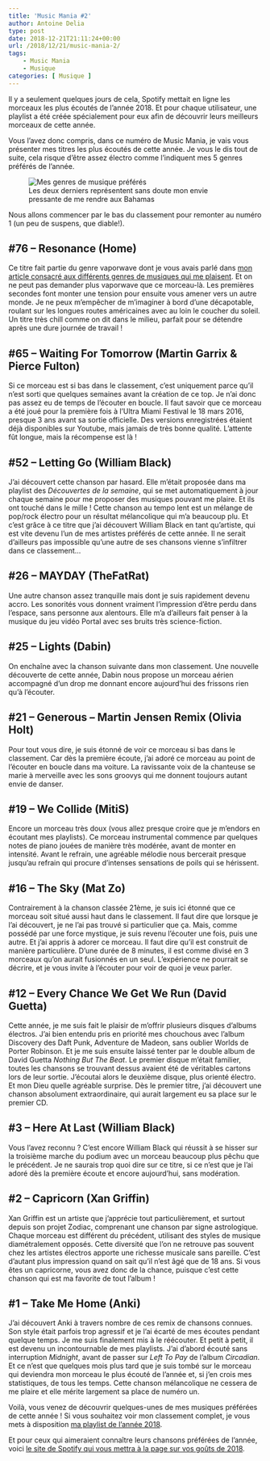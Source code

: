 ```yaml
---
title: 'Music Mania #2'
author: Antoine Delia
type: post
date: 2018-12-21T21:11:24+00:00
url: /2018/12/21/music-mania-2/
tags:
    - Music Mania
    - Musique
categories: [ Musique ]
---
```

Il y a seulement quelques jours de cela, Spotify mettait en ligne les morceaux les plus écoutés de l&#8217;année 2018. Et pour chaque utilisateur, une playlist a été créée spécialement pour eux afin de découvrir leurs meilleurs morceaux de cette année.

Vous l&#8217;avez donc compris, dans ce numéro de Music Mania, je vais vous présenter mes titres les plus écoutés de cette année. Je vous le dis tout de suite, cela risque d&#8217;être assez électro comme l&#8217;indiquent mes 5 genres préférés de l&#8217;année.

<div class="wp-block-image">
  <figure class="aligncenter"><img src="https://i0.wp.com/i.imgur.com/Bj2uzVJ.png?w=1000&#038;ssl=1" alt="Mes genres de musique préférés" data-recalc-dims="1" /><figcaption>Les deux derniers représentent sans doute mon envie pressante de me rendre aux Bahamas</figcaption></figure>
</div>

Nous allons commencer par le bas du classement pour remonter au numéro 1 (un peu de suspens, que diable!).

## #76 &#8211; Resonance (Home)

Ce titre fait partie du genre vaporwave dont je vous avais parlé dans [mon article consacré aux différents genres de musiques qui me plaisent][1]. Et on ne peut pas demander plus vaporwave que ce morceau-là. Les premières secondes font monter une tension pour ensuite vous amener vers un autre monde. Je ne peux m&#8217;empêcher de m&#8217;imaginer à bord d&#8217;une décapotable, roulant sur les longues routes américaines avec au loin le coucher du soleil. Un titre très chill comme on dit dans le milieu, parfait pour se détendre après une dure journée de travail !<figure class="wp-block-embed-youtube wp-block-embed is-type-video is-provider-youtube wp-embed-aspect-16-9 wp-has-aspect-ratio">

<div class="wp-block-embed__wrapper">
  <span class="embed-youtube" style="text-align:center; display: block;"></span>
</div></figure> 

## #65 &#8211; Waiting For Tomorrow (Martin Garrix & Pierce Fulton)

Si ce morceau est si bas dans le classement, c&#8217;est uniquement parce qu&#8217;il n&#8217;est sorti que quelques semaines avant la création de ce top. Je n&#8217;ai donc pas assez eu de temps de l&#8217;écouter en boucle. Il faut savoir que ce morceau a été joué pour la première fois à l&#8217;Ultra Miami Festival le 18 mars 2016, presque 3 ans avant sa sortie officielle. Des versions enregistrées étaient déjà disponibles sur Youtube, mais jamais de très bonne qualité. L&#8217;attente fût longue, mais la récompense est là !<figure class="wp-block-embed-youtube wp-block-embed is-type-video is-provider-youtube wp-embed-aspect-16-9 wp-has-aspect-ratio">

<div class="wp-block-embed__wrapper">
  <span class="embed-youtube" style="text-align:center; display: block;"></span>
</div></figure> 

## #52 &#8211; Letting Go (William Black)

J&#8217;ai découvert cette chanson par hasard. Elle m&#8217;était proposée dans ma playlist des _Découvertes de la semaine_, qui se met automatiquement à jour chaque semaine pour me proposer des musiques pouvant me plaire. Et ils ont touché dans le mille ! Cette chanson au tempo lent est un mélange de pop/rock électro pour un résultat mélancolique qui m&#8217;a beaucoup plu. Et c&#8217;est grâce à ce titre que j&#8217;ai découvert William Black en tant qu&#8217;artiste, qui est vite devenu l&#8217;un de mes artistes préférés de cette année. Il ne serait d&#8217;ailleurs pas impossible qu&#8217;une autre de ses chansons vienne s&#8217;infiltrer dans ce classement&#8230;<figure class="wp-block-embed-youtube wp-block-embed is-type-video is-provider-youtube wp-embed-aspect-16-9 wp-has-aspect-ratio">

<div class="wp-block-embed__wrapper">
  <span class="embed-youtube" style="text-align:center; display: block;"></span>
</div></figure> 

## #26 &#8211; MAYDAY (TheFatRat)

Une autre chanson assez tranquille mais dont je suis rapidement devenu accro. Les sonorités vous donnent vraiment l&#8217;impression d&#8217;être perdu dans l&#8217;espace, sans personne aux alentours. Elle m&#8217;a d&#8217;ailleurs fait penser à la musique du jeu vidéo Portal avec ses bruits très science-fiction.<figure class="wp-block-embed-youtube wp-block-embed is-type-video is-provider-youtube wp-embed-aspect-16-9 wp-has-aspect-ratio">

<div class="wp-block-embed__wrapper">
  <span class="embed-youtube" style="text-align:center; display: block;"></span>
</div></figure> 

## #25 &#8211; Lights (Dabin)

On enchaîne avec la chanson suivante dans mon classement. Une nouvelle découverte de cette année, Dabin nous propose un morceau aérien accompagné d&#8217;un drop me donnant encore aujourd&#8217;hui des frissons rien qu&#8217;à l&#8217;écouter.<figure class="wp-block-embed-youtube wp-block-embed is-type-video is-provider-youtube wp-embed-aspect-16-9 wp-has-aspect-ratio">

<div class="wp-block-embed__wrapper">
  <span class="embed-youtube" style="text-align:center; display: block;"></span>
</div></figure> 

## #21 &#8211; Generous &#8211; Martin Jensen Remix (Olivia Holt)

Pour tout vous dire, je suis étonné de voir ce morceau si bas dans le classement. Car dès la première écoute, j&#8217;ai adoré ce morceau au point de l&#8217;écouter en boucle dans ma voiture. La ravissante voix de la chanteuse se marie à merveille avec les sons groovys qui me donnent toujours autant envie de danser.<figure class="wp-block-embed-youtube wp-block-embed is-type-video is-provider-youtube wp-embed-aspect-16-9 wp-has-aspect-ratio">

<div class="wp-block-embed__wrapper">
  <span class="embed-youtube" style="text-align:center; display: block;"></span>
</div></figure> 

## #19 &#8211; We Collide (MitiS)

Encore un morceau très doux (vous allez presque croire que je m&#8217;endors en écoutant mes playlists). Ce morceau instrumental commence par quelques notes de piano jouées de manière très modérée, avant de monter en intensité. Avant le refrain, une agréable mélodie nous bercerait presque jusqu&#8217;au refrain qui procure d&#8217;intenses sensations de poils qui se hérissent.<figure class="wp-block-embed-youtube wp-block-embed is-type-video is-provider-youtube wp-embed-aspect-16-9 wp-has-aspect-ratio">

<div class="wp-block-embed__wrapper">
  <span class="embed-youtube" style="text-align:center; display: block;"></span>
</div></figure> 

## #16 &#8211; The Sky (Mat Zo)

Contrairement à la chanson classée 21ème, je suis ici étonné que ce morceau soit situé aussi haut dans le classement. Il faut dire que lorsque je l&#8217;ai découvert, je ne l&#8217;ai pas trouvé si particulier que ça. Mais, comme possédé par une force mystique, je suis revenu l&#8217;écouter une fois, puis une autre. Et j&#8217;ai appris à adorer ce morceau. Il faut dire qu&#8217;il est construit de manière particulière. D&#8217;une durée de 8 minutes, il est comme divisé en 3 morceaux qu&#8217;on aurait fusionnés en un seul. L&#8217;expérience ne pourrait se décrire, et je vous invite à l&#8217;écouter pour voir de quoi je veux parler.<figure class="wp-block-embed-youtube wp-block-embed is-type-video is-provider-youtube wp-embed-aspect-16-9 wp-has-aspect-ratio">

<div class="wp-block-embed__wrapper">
  <span class="embed-youtube" style="text-align:center; display: block;"></span>
</div></figure> 

## #12 &#8211; Every Chance We Get We Run (David Guetta)

Cette année, je me suis fait le plaisir de m&#8217;offrir plusieurs disques d&#8217;albums électros. J&#8217;ai bien entendu pris en priorité mes chouchous avec l&#8217;album Discovery des Daft Punk, Adventure de Madeon, sans oublier Worlds de Porter Robinson. Et je me suis ensuite laissé tenter par le double album de David Guetta _Nothing But The Beat_. Le premier disque m&#8217;était familier, toutes les chansons se trouvant dessus avaient été de véritables cartons lors de leur sortie. J&#8217;écoutai alors le deuxième disque, plus orienté électro. Et mon Dieu quelle agréable surprise. Dès le premier titre, j&#8217;ai découvert une chanson absolument extraordinaire, qui aurait largement eu sa place sur le premier CD.<figure class="wp-block-embed-youtube wp-block-embed is-type-video is-provider-youtube wp-embed-aspect-16-9 wp-has-aspect-ratio">

<div class="wp-block-embed__wrapper">
  <span class="embed-youtube" style="text-align:center; display: block;"></span>
</div></figure> 

## #3 &#8211; Here At Last (William Black)

Vous l&#8217;avez reconnu ? C&#8217;est encore William Black qui réussit à se hisser sur la troisième marche du podium avec un morceau beaucoup plus pêchu que le précédent. Je ne saurais trop quoi dire sur ce titre, si ce n&#8217;est que je l&#8217;ai adoré dès la première écoute et encore aujourd&#8217;hui, sans modération.<figure class="wp-block-embed-youtube wp-block-embed is-type-video is-provider-youtube wp-embed-aspect-16-9 wp-has-aspect-ratio">

<div class="wp-block-embed__wrapper">
  <span class="embed-youtube" style="text-align:center; display: block;"></span>
</div></figure> 

## #2 &#8211; Capricorn (Xan Griffin)

Xan Griffin est un artiste que j&#8217;apprécie tout particulièrement, et surtout depuis son projet Zodiac, comprenant une chanson par signe astrologique. Chaque morceau est différent du précédent, utilisant des styles de musique diamétralement opposés. Cette diversité que l&#8217;on ne retrouve pas souvent chez les artistes électros apporte une richesse musicale sans pareille. C&#8217;est d&#8217;autant plus impression quand on sait qu&#8217;il n&#8217;est âgé que de 18 ans. Si vous êtes un capricorne, vous avez donc de la chance, puisque c&#8217;est cette chanson qui est ma favorite de tout l&#8217;album !<figure class="wp-block-embed-youtube wp-block-embed is-type-video is-provider-youtube wp-embed-aspect-16-9 wp-has-aspect-ratio">

<div class="wp-block-embed__wrapper">
  <span class="embed-youtube" style="text-align:center; display: block;"></span>
</div></figure> 

## #1 &#8211; Take Me Home (Anki)

J&#8217;ai découvert Anki à travers nombre de ces remix de chansons connues. Son style était parfois trop agressif et je l&#8217;ai écarté de mes écoutes pendant quelque temps. Je me suis finalement mis à le réécouter. Et petit à petit, il est devenu un incontournable de mes playlists. J&#8217;ai d&#8217;abord écouté sans interruption _Midnight_, avant de passer sur _Left To Pay_ de l&#8217;album _Circadian_. Et ce n&#8217;est que quelques mois plus tard que je suis tombé sur le morceau qui deviendra mon morceau le plus écouté de l&#8217;année et, si j&#8217;en crois mes statistiques, de tous les temps. Cette chanson mélancolique ne cessera de me plaire et elle mérite largement sa place de numéro un.<figure class="wp-block-embed-youtube wp-block-embed is-type-video is-provider-youtube wp-embed-aspect-16-9 wp-has-aspect-ratio">

<div class="wp-block-embed__wrapper">
  <span class="embed-youtube" style="text-align:center; display: block;"></span>
</div></figure> 

Voilà, vous venez de découvrir quelques-unes de mes musiques préférées de cette année ! Si vous souhaitez voir mon classement complet, je vous mets à disposition [ma playlist de l&#8217;année 2018][2].

Et pour ceux qui aimeraient connaître leurs chansons préférées de l&#8217;année, voici [le site de Spotify qui vous mettra à la page sur vos goûts de 2018][3].

 [1]: https://blog.antoinedelia.fr/2018/03/04/maestro/
 [2]: https://open.spotify.com/playlist/37i9dQZF1Ejsybrwl535yU
 [3]: https://spotify.com/2018